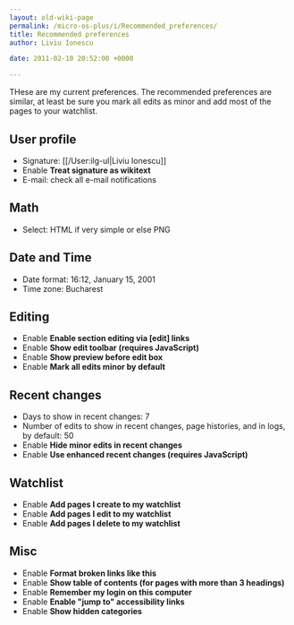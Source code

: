 ```yaml
---
layout: old-wiki-page
permalink: /micro-os-plus/i/Recommended_preferences/
title: Recommended preferences
author: Liviu Ionescu

date: 2011-02-10 20:52:00 +0000

---
```


THese are my current preferences. The recommended preferences are similar, at least be sure you mark all edits as minor and add most of the pages to your watchlist.

User profile
------------

-   Signature: [[/User:ilg-ul|Liviu Ionescu]]
-   Enable **Treat signature as wikitext**
-   E-mail: check all e-mail notifications

Math
----

-   Select: HTML if very simple or else PNG

Date and Time
-------------

-   Date format: 16:12, January 15, 2001
-   Time zone: Bucharest

Editing
-------

-   Enable **Enable section editing via [edit] links**
-   Enable **Show edit toolbar (requires JavaScript)**
-   Enable **Show preview before edit box**
-   Enable **Mark all edits minor by default**

Recent changes
--------------

-   Days to show in recent changes: 7
-   Number of edits to show in recent changes, page histories, and in logs, by default: 50
-   Enable **Hide minor edits in recent changes**
-   Enable **Use enhanced recent changes (requires JavaScript)**

Watchlist
---------

-   Enable **Add pages I create to my watchlist**
-   Enable **Add pages I edit to my watchlist**
-   Enable **Add pages I delete to my watchlist**

Misc
----

-   Enable **Format broken links like this**
-   Enable **Show table of contents (for pages with more than 3 headings)**
-   Enable **Remember my login on this computer**
-   Enable **Enable "jump to" accessibility links**
-   Enable **Show hidden categories**
